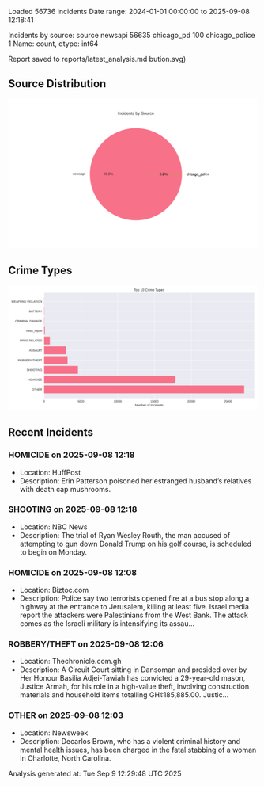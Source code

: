 
Loaded 56736 incidents
Date range: 2024-01-01 00:00:00 to 2025-09-08 12:18:41

Incidents by source:
source
newsapi           56635
chicago_pd          100
chicago_police        1
Name: count, dtype: int64

Report saved to reports/latest_analysis.md
bution.svg)

## Source Distribution
![Source Distribution](images/source_distribution.svg)

## Crime Types
![Crime Types](images/crime_types.svg)

## Recent Incidents

### HOMICIDE on 2025-09-08 12:18
- Location: HuffPost
- Description: Erin Patterson poisoned her estranged husband’s relatives with death cap mushrooms.


### SHOOTING on 2025-09-08 12:18
- Location: NBC News
- Description: The trial of Ryan Wesley Routh, the man accused of attempting to gun down Donald Trump on his golf course, is scheduled to begin on Monday.


### HOMICIDE on 2025-09-08 12:08
- Location: Biztoc.com
- Description: Police say two terrorists opened fire at a bus stop along a highway at the entrance to Jerusalem, killing at least five. Israel media report the attackers were Palestinians from the West Bank. The attack comes as the Israeli military is intensifying its assau…


### ROBBERY/THEFT on 2025-09-08 12:06
- Location: Thechronicle.com.gh
- Description: A Circuit Court sitting in Dansoman and presided over by Her Honour Basilia Adjei-Tawiah has convicted a 29-year-old mason, Justice Armah, for his role in a high-value theft, involving construction materials and household items totalling GH¢185,885.00. Justic…


### OTHER on 2025-09-08 12:03
- Location: Newsweek
- Description: Decarlos Brown, who has a violent criminal history and mental health issues, has been charged in the fatal stabbing of a woman in Charlotte, North Carolina.

Analysis generated at: Tue Sep  9 12:29:48 UTC 2025
